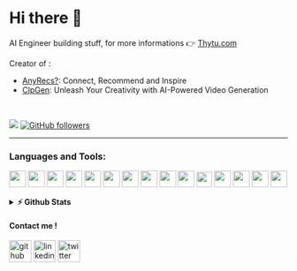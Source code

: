 # Hi there 👋

AI Engineer building stuff, for more informations 👉 [Thytu.com](https://thytu.com/about/)

Creator of :
- [AnyRecs?](https://anyrecs.app/): Connect, Recommend and Inspire
- [ClpGen](https://clpgen.com/): Unleash Your Creativity with AI-Powered Video Generation
<br>

<code><img src="https://img.shields.io/badge/🌐%20%20country-France%20🇫🇷-blue"/></code>
[![GitHub followers](https://img.shields.io/github/followers/Thytu.svg?style=social&label=Follow&maxAge=2592000)](https://github.com/Thytu?tab=followers)

<hr />

### Languages and Tools:
<code><img src="https://cdn.jsdelivr.net/npm/programming-languages-logos/src/python/python.png" height="30"></code>
<code><img src="https://pytorch.org/assets/images/pytorch-logo.png" height="30"></code>
<code><img src="https://upload.wikimedia.org/wikipedia/commons/thumb/2/2d/Tensorflow_logo.svg/1200px-Tensorflow_logo.svg.png" height="30"></code>
<code><img src="https://cdn.jsdelivr.net/npm/programming-languages-logos/src/go/go.png" height="30"></code>
<code><img src="https://cdn.jsdelivr.net/npm/programming-languages-logos/src/c/c.png" height="30"></code>
<code><img src="https://cdn.jsdelivr.net/npm/programming-languages-logos/src/javascript/javascript.png" height="30"></code>
<code><img src="https://upload.wikimedia.org/wikipedia/commons/thumb/a/a7/React-icon.svg/1200px-React-icon.svg.png" height="30"></code>
<code><img src="https://upload.wikimedia.org/wikipedia/commons/thumb/d/d9/Node.js_logo.svg/1280px-Node.js_logo.svg.png" height="30"></code>
<code><img src="https://cdn.jsdelivr.net/npm/programming-languages-logos/src/typescript/typescript.png" height="30"></code>
<code><img src="https://cdn.worldvectorlogo.com/logos/flutter-logo.svg" height="30"></code>
<code><img src="https://upload.wikimedia.org/wikipedia/commons/thumb/e/e0/Git-logo.svg/1280px-Git-logo.svg.png" height="28"></code>
<code><img src="https://www.docker.com/sites/default/files/d8/2019-07/vertical-logo-monochromatic.png" height="30"></code>
<code><img src="https://kubernetes.io/images/favicon.png" height="30"></code>
<code><img src="https://upload.wikimedia.org/wikipedia/commons/thumb/9/93/Amazon_Web_Services_Logo.svg/1200px-Amazon_Web_Services_Logo.svg.png" height="30"></code>
<code><img src="https://cdn.jsdelivr.net/npm/programming-languages-logos/src/ruby/ruby.png" height="30"></code>

<details>	
  <summary><b>⚡ Github Stats</b></summary>

<img height="180em" src="https://github-readme-stats.vercel.app/api?username=thytu&count_private=true&show_icons=true&hide_border=true" height='120'/>
<img src='https://github-readme-stats.vercel.app/api/top-langs/?username=thytu&layout=compact&hide_border=true' alt='github' height='120'/>
</details>

#### Contact me !

[<img src='https://cdn.jsdelivr.net/npm/simple-icons@3.0.1/icons/github.svg' alt='github' height='40'>](https://github.com/Thytu)
[<img src='https://cdn.jsdelivr.net/npm/simple-icons@3.0.1/icons/linkedin.svg' alt='linkedin' height='40'>](https://linkedin.com/in/valentin-de-matos/)
[<img src='https://cdn.jsdelivr.net/npm/simple-icons@3.0.1/icons/twitter.svg' alt='twitter' height='40'>](https://twitter.com/ThytuVDM)
